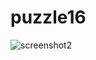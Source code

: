 # puzzle16


![screenshot2](https://user-images.githubusercontent.com/22883222/164401397-dc28659f-ef22-454b-ab9f-5e273865b978.png)
